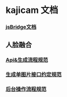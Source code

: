 # kajicam 文档

### [jsBridge文档](./jsBridge.md)
 
## 人脸融合

### [Api&生成流程规范](./faceApi.md)

### [生成单图片接口约定规范](./faceApi_resSingle.md)

### [后台操作流程规范](./faceApi_adminSys.md)
